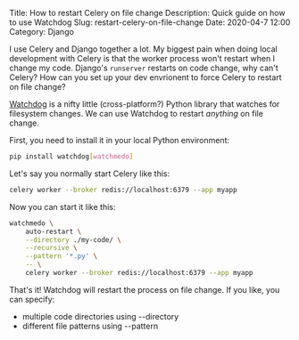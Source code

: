 Title: How to restart Celery on file change
Description: Quick guide on how to use Watchdog
Slug: restart-celery-on-file-change
Date: 2020-04-7 12:00
Category: Django

I use Celery and Django together a lot. My biggest pain when doing local development with Celery is that the worker process won't restart when I change my code. Django's `runserver` restarts on code change, why can't Celery? How can you set up your dev envrionent to force Celery to restart on file change?

[Watchdog](https://github.com/gorakhargosh/watchdog) is a nifty little (cross-platform?) Python library that watches for filesystem changes. We can use Watchdog to restart _anything_ on file change.

First, you need to install it in your local Python environment:

```bash
pip install watchdog[watchmedo]
```

Let's say you normally start Celery like this:

```bash
celery worker --broker redis://localhost:6379 --app myapp
```

Now you can start it like this:

```bash
watchmedo \
	auto-restart \
	--directory ./my-code/ \
	--recursive \
	--pattern '*.py' \
	-- \
    celery worker --broker redis://localhost:6379 --app myapp
```

That's it! Watchdog will restart the process on file change. If you like, you can specify:

- multiple code directories using --directory
- different file patterns using --pattern
